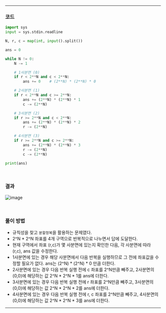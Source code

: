 ___
### 코드
```python
import sys
input = sys.stdin.readline

N, r, c = map(int, input().split())

ans = 0

while N != 0:
    N -= 1

    # 1사분면 (0)
    if r < 2**N and c < 2**N: 
        ans += 0    # (2**N) * (2**N) * 0

    # 2사분면 (1)
    if r < 2**N and c >= 2**N:
        ans += (2**N) * (2**N) * 1
        c -= (2**N)

    # 3사분면 (2)
    if r >= 2**N and c < 2**N:
        ans += (2**N) * (2**N) * 2
        r -= (2**N)

    # 4사분면 (3)
    if r >= 2**N and c >= 2**N:
        ans += (2**N) * (2**N) * 3
        r -= (2**N)
        c -= (2**N)

print(ans)
```
<br>

### 결과
![image](https://user-images.githubusercontent.com/50696567/190293295-c0516bf5-0205-4527-bfb9-7a2ea30c53f9.png)

<br>

### 풀이 방법
- 규칙성을 찾고 `분할정복`을 활용하는 문제였다.
- 2^N * 2^N 좌표를 4개 구역으로 반복적으로 나누면서 답에 도달한다.
- 현재 구역에서 좌표 (r,c)가 몇 사분면에 있는지 확인한 다음, 각 사분면에 따라 (r,c), ans 값을 수정한다.
- 1사분면에 있는 경우 해당 사분면에서 다음 반복을 실행하므로 그 전에 좌표값을 수정할 필요가 없다. ans는 (2^N) * (2^N) * 0 만큼 더한다.
- 2사분면에 있는 경우 다음 반복 실행 전에 c 좌표를 2^N만큼 빼주고, 2사분면의 (0,0)에 해당하는 값 2^N * 2^N * 1를 ans에 더한다.
- 3사분면에 있는 경우 다음 반복 실행 전에 r 좌표를 2^N만큼 빼주고, 3사분면의 (0,0)에 해당하는 값 2^N * 2^N * 2를 ans에 더한다.
- 4사분면에 있는 경우 다음 반복 실행 전에 r, c 좌표를 2^N만큼 빼주고, 4사분면의 (0,0)에 해당하는 값 2^N * 2^N * 3를 ans에 더한다.
___
